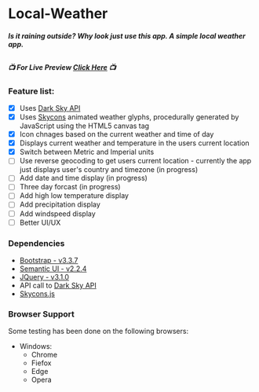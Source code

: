 # Local-Weather
#### *Is it raining outside? Why look just use this app.  A simple local weather app.*

##

##### :tv: For Live Preview [Click Here](https://biffyn.github.io/Local-Weather/) :tv:

### Feature list:

 - [x] Uses [Dark Sky API](https://darksky.net)
 - [x] Uses [Skycons](http://darkskyapp.github.io/skycons/) animated weather glyphs, procedurally generated by JavaScript using the HTML5 canvas tag
 - [x] Icon chnages based on the current weather and time of day
 - [x] Displays current weather and temperature in the users current location
 - [x] Switch between Metric and Imperial units
 - [ ] Use reverse geocoding to get users current location - currently the app just displays user's country and timezone (in progress)
 - [ ] Add date and time display (in progress)
 - [ ] Three day forcast (in progress)
 - [ ] Add high low temperature display
 - [ ] Add precipitation display
 - [ ] Add windspeed display
 - [ ] Better UI/UX

### Dependencies 
* [Bootstrap - v3.3.7](http://getbootstrap.com/)
* [Semantic UI - v2.2.4](http://semantic-ui.com/)
* [JQuery - v3.1.0](https://jquery.com/)
* API call to [Dark Sky API](https://darksky.net)
* [Skycons.js](https://rawgithub.com/darkskyapp/skycons/master/skycons.js)


### Browser Support

Some testing has been done on the following browsers:

* Windows:
	* Chrome
	* Fiefox
	* Edge
	* Opera

